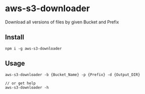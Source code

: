 # aws-s3-downloader

Download all versions of files by given Bucket and Prefix

## Install

```shell
npm i -g aws-s3-downloader
```

## Usage

```shell
aws-s3-downloader -b {Bucket_Name} -p {Prefix} -d {Output_DIR}

// or get help
aws-s3-downloader -h
```